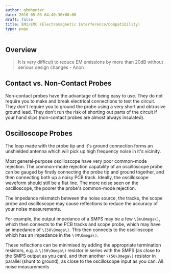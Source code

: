 ```yaml
---
author: gbmhunter
date: 2016-05-03 04:40:36+00:00
draft: false
title: EMI/EMC (Electromagnetic Interference/Compatibility)
type: page
---
```


## Overview

>It is very difficult to reduce EM emissions by more than 20dB without serious design changes - Anon

## Contact vs. Non-Contact Probes

Non-contact probes have the advantage of being easy to use. They do not require you to make and break electrical connections to test the circuit. They don't require you to ground the probe using a very short and obtrusive ground lead. They don't run the risk of shorting out parts of the circuit if your hand slips (non-contact probes are almost always insulated).

## Oscilloscope Probes

The loop made with the probe tip and it's ground connection forms an unshielded antenna which will pick up high frequency noise in it's vicinity.

Most general-purpose oscilloscope have very poor common-mode rejection. The common-mode rejection capability of an oscilloscope probe can be gauged by firstly connecting the probe tip and ground together, and then connecting both up a noisy PCB track. Ideally, the oscilloscope waveform should still be a flat line. The more noise seen on the oscilloscope, the poorer the probe's common-mode rejection.

The impedance mismatch between the noise source, the tracks, the scope probe and oscilloscope may cause reflections to reduce the accuracy of your noise measurements. 

For example, the output impedance of a SMPS may be a few `\(m\Omega\)`, which then connects to the PCB tracks and scope probe, which may have an impedance of `\(50\Omega\)`. This then connects to the oscilloscope which has an impedance in the `\(M\Omega\)`. 

These reflections can be minimised by adding the appropriate termination resistors, e.g. a `\(50\Omega\)` resistor in series with the SMPS (as close to the SMPS output as you can), and then another `\(50\Omega\)` resistor in parallel (shunt to ground), as close to the oscilloscope input as you can. All noise measurements
